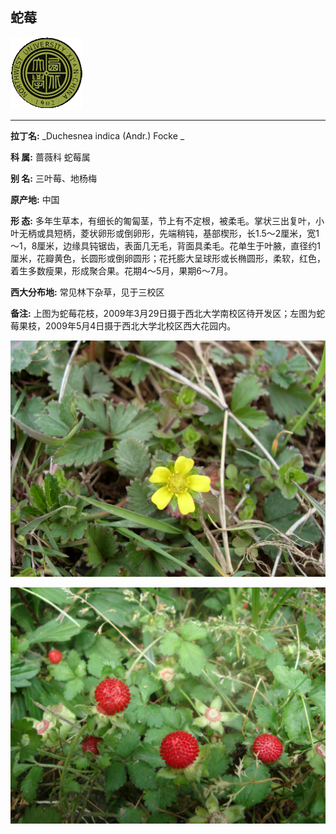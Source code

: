 ## 蛇莓

![西北大学校园网络植物志](JPG/nwu.gif)

---

**拉丁名:**  _Duchesnea indica (Andr.) Focke _

**科 属:** 蔷薇科 蛇莓属

**别 名:** 三叶莓、地杨梅

**原产地:** 中国

**形  态:** 多年生草本，有细长的匍匐茎，节上有不定根，被柔毛。掌状三出复叶，小叶无柄或具短柄，菱状卵形或倒卵形，先端稍钝，基部楔形，长1.5～2厘米，宽1～1，8厘米，边缘具钝锯齿，表面几无毛，背面具柔毛。花单生于叶腋，直径约1厘米，花瓣黄色，长圆形或倒卵圆形；花托膨大呈球形或长椭圆形，柔软，红色，着生多数瘦果，形成聚合果。花期4～5月，果期6～7月。　　

**西大分布地:** 常见林下杂草，见于三校区

**备注:** 上图为蛇莓花枝，2009年3月29日摄于西北大学南校区待开发区；左图为蛇莓果枝，2009年5月4日摄于西北大学北校区西大花园内。

![蛇莓](JPG/蛇莓1.JPG) 

![蛇莓](JPG/蛇莓果.JPG) 

